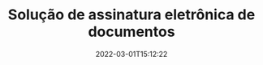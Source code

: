 ---
############################# Static ############################
layout: "product"
date: 2022-03-01T15:12:22
draft: false
#operation: 
#signaturetype: 
#fileformat: 
#productName: Java
lang: pt
#productCode: java
#otherformats: 
#breadcrumb: Put  signature on  for Java
product: "Signature"
product_tag: "signature"

############################# Head ############################
head_title: ".NET, Java, APIs de nuvem e aplicativos de assinatura de documentos on-line"
head_description: "Obtenha uma solução completa de assinatura eletrônica de documentos para aplicativos .NET, Java e baseados em nuvem. Assine formatos de documentos comuns online usando o recurso simples de arrastar e soltar"

############################# Header ############################
title: "Solução de assinatura eletrônica de documentos"
description: "Assine documentos e imagens digitais em qualquer plataforma usando nossas APIs flexíveis e soluções baseadas em aplicativos para programadores e usuários finais."

############################# APIs ###############################
apis:
  enable: true

  api:
    # api loop
    - title: "As APIs de alto código GroupDocs.Signature incluem"
      link: "/signature/"
      label: "Ver todas as APIs de código alto"
      api_product:
        # api_product loop
        - link: "/signature/net/"
          img_alt: "GroupDocs.Signature for .NET"
          image: "/border/groupdocs-signature-net.svg"
          product: "GroupDocs.Signature for"
          platform: ".NET"
          content: "API .NET nativa para adicionar, pesquisar e verificar os tipos de assinatura digital mais populares para Microsoft Office, PDF, imagens e vários outros formatos em aplicativos .NET."

        # api_product loop
        - link: "/signature/java/"
          img_alt: "GroupDocs.Signature for Java"
          image: "/border/groupdocs-signature-java.svg"
          product: "GroupDocs.Signature for"
          platform: "Java"
          content: "Capacite aplicativos Java com recursos de assinatura eletrônica para assinar digitalmente uma ampla gama de documentos e imagens em qualquer sistema operacional com JDK instalado."

        # api_product loop
        - link: "/signature/nodejs-java/"
          img_alt: "GroupDocs.Signature for Node.js via Java"
          image: "/border/groupdocs-signature-nodejs-java.svg"
          product: "GroupDocs.Signature for"
          platform: "Node.js"
          content: "Nossa solução Node.js amplia seus aplicativos de negócios com assinatura digital. Coloque facilmente assinaturas eletrônicas em documentos e formatos de imagem populares."

    # api loop
    - title: "As APIs de código baixo GroupDocs.Signature incluem"
      link: "https://products.groupdocs.cloud/signature"
      label: "Ver todas as APIs de baixo código"
      api_product:
        # api_product loop
        - link: "https://products.groupdocs.cloud/signature/curl"
          img_alt: "GroupDocs.Signature Cloud for cURL"
          image: "https://www.groupdocs.cloud/templates/groupdocscloud/images/sdk/272x272/groupdocs_signature-for-curl.png"
          product: "GroupDocs.Signature"
          platform: "Cloud for cURL"
          content: "Trabalhe com a API de assinatura de documento cURL RESTful para adicionar e manipular diferentes tipos de assinatura em todos os formatos de documento populares, incluindo PDF, Word, Excel e imagens."

        # api_product loop
        - link: "https://products.groupdocs.cloud/signature/net"
          img_alt: "GroupDocs.Signature Cloud SDK for .NET"
          image: "https://www.groupdocs.cloud/templates/groupdocscloud/images/sdk/272x272/groupdocs_signature-for-net.png"
          product: "GroupDocs.Signature"
          platform: "Cloud SDK for .NET"
          content: "Use a API RESTful de assinatura eletrônica facilmente com o .NET SDK para gerenciar a assinatura digital em vários formatos de documento em aplicativos .NET."

        # api_product loop
        - link: "https://products.groupdocs.cloud/signature/java"
          img_alt: "GroupDocs.Signature Cloud SDK for Java"
          image: "https://www.groupdocs.cloud/templates/groupdocscloud/images/sdk/272x272/groupdocs_signature-for-java.png"
          product: "GroupDocs.Signature"
          platform: "Cloud SDK for Java"
          content: "Implemente recursos avançados de assinatura de documentos em seus aplicativos Java com o SDK de assinatura de documentos especialmente projetado para Java."

    # api loop
    - title: "GroupDocs.Signature No Code Apps Include"
      link: "https://products.groupdocs.app/signature"
      label: "Ver todos os aplicativos sem código"
      api_product:
        # api_product loop
        - link: "https://products.groupdocs.app/signature/total"
          img_alt: "GroupDocs.Signature Total"
          image: "https://www.aspose.cloud/templates/asposeapp/images/products/logo/aspose_signature-app.png"
          product: "GroupDocs.Signature"
          platform: "Total"
          content: "Assine arquivos do Microsoft Word, Excel, PowerPoint, Visio e PDF com texto, imagem, código de barras ou QR-Code."

        # api_product loop
        - link: "https://products.groupdocs.app/signature/docx"
          img_alt: "GroupDocs.Signature DOCX"
          image: "https://www.aspose.cloud/templates/groupdocsapp/images/products/logo/groupdocs_words-app.png"
          product: "GroupDocs.Signature"
          platform: "DOCX"
          content: "Assine digitalmente documentos do Word online diretamente do seu navegador gratuitamente."

        # api_product loop
        - link: "https://products.groupdocs.app/signature/pdf"
          img_alt: "GroupDocs.Signature PDF"
          image: "https://www.aspose.cloud/templates/groupdocsapp/images/products/logo/groupdocs_pdf-app.png"
          product: "GroupDocs.Signature"
          platform: "PDF"
          content: "Assine arquivos PDF usando texto, imagem ou código de barras de qualquer navegador da web."

############################# Back to top ###############################
back_to_top:
  enable: true
---